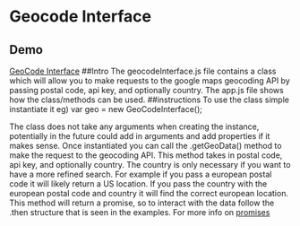 # Geocode Interface

## Demo
<a href="https://webdevctoms.github.io/geocodeInterface/" target="_blank">GeoCode Interface</a>
##Intro
The geocodeInterface.js file contains a class which will allow you to make requests to the google maps geocoding API by passing postal code, api key, and optionally country. The app.js file shows how the class/methods can be used.
##instructions
To use the class simple instantiate it eg) var geo = new GeoCodeInterface();

The class does not take any arguments when creating the instance, potentially in the future could add in arguments and add properties if it makes sense. Once instantiated you can call the .getGeoData() method to make the request to the geocoding API. This method takes in postal code, api key, and optionally country. The country is only necessary if you want to have a more refined search. For example if you pass a european postal code it will likely return a US location. If you pass the country with the european postal code and country it will find the correct european location. This method will return a promise, so to interact with the data follow the .then structure that is seen in the examples. For more info on <a href="https://developers.google.com/web/fundamentals/primers/promises" target="_blank">promises</a> 

